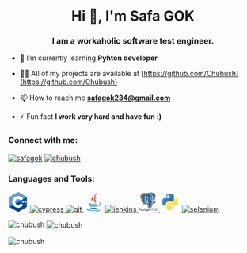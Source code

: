 
<h1 align="center">Hi 👋, I'm Safa GOK</h1>
<h3 align="center">I am a workaholic software test engineer.</h3>

- 🌱 I’m currently learning **Pyhton developer**

- 👨‍💻 All of my projects are available at [https://github.com/Chubush](https://github.com/Chubush)

- 📫 How to reach me **safagok234@gmail.com**

- ⚡ Fun fact **I work very hard and have fun :)**

<h3 align="left">Connect with me:</h3>
<p align="left">
<a href="https://linkedin.com/in/safagok" target="blank"><img align="center" src="https://raw.githubusercontent.com/rahuldkjain/github-profile-readme-generator/master/src/images/icons/Social/linked-in-alt.svg" alt="safagok" height="30" width="40" /></a>
<a href="https://discord.gg/chubush" target="blank"><img align="center" src="https://raw.githubusercontent.com/rahuldkjain/github-profile-readme-generator/master/src/images/icons/Social/discord.svg" alt="chubush" height="30" width="40" /></a>
</p>

<h3 align="left">Languages and Tools:</h3>
<p align="left"> <a href="https://www.w3schools.com/cpp/" target="_blank" rel="noreferrer"> <img src="https://raw.githubusercontent.com/devicons/devicon/master/icons/cplusplus/cplusplus-original.svg" alt="cplusplus" width="40" height="40"/> </a> <a href="https://www.cypress.io" target="_blank" rel="noreferrer"> <img src="https://raw.githubusercontent.com/simple-icons/simple-icons/6e46ec1fc23b60c8fd0d2f2ff46db82e16dbd75f/icons/cypress.svg" alt="cypress" width="40" height="40"/> </a> <a href="https://git-scm.com/" target="_blank" rel="noreferrer"> <img src="https://www.vectorlogo.zone/logos/git-scm/git-scm-icon.svg" alt="git" width="40" height="40"/> </a> <a href="https://www.java.com" target="_blank" rel="noreferrer"> <img src="https://raw.githubusercontent.com/devicons/devicon/master/icons/java/java-original.svg" alt="java" width="40" height="40"/> </a> <a href="https://www.jenkins.io" target="_blank" rel="noreferrer"> <img src="https://www.vectorlogo.zone/logos/jenkins/jenkins-icon.svg" alt="jenkins" width="40" height="40"/> </a> <a href="https://www.postgresql.org" target="_blank" rel="noreferrer"> <img src="https://raw.githubusercontent.com/devicons/devicon/master/icons/postgresql/postgresql-original-wordmark.svg" alt="postgresql" width="40" height="40"/> </a> <a href="https://www.python.org" target="_blank" rel="noreferrer"> <img src="https://raw.githubusercontent.com/devicons/devicon/master/icons/python/python-original.svg" alt="python" width="40" height="40"/> </a> <a href="https://www.selenium.dev" target="_blank" rel="noreferrer"> <img src="https://raw.githubusercontent.com/detain/svg-logos/780f25886640cef088af994181646db2f6b1a3f8/svg/selenium-logo.svg" alt="selenium" width="40" height="40"/> </a> </p>

<p><img align="left" src="https://github-readme-stats.vercel.app/api/top-langs?username=chubush&show_icons=true&locale=en&layout=compact" alt="chubush" /></p>

<p>&nbsp;<img align="center" src="https://github-readme-stats.vercel.app/api?username=chubush&show_icons=true&locale=en" alt="chubush" /></p>

<p><img align="center" src="https://github-readme-streak-stats.herokuapp.com/?user=chubush&" alt="chubush" /></p>
